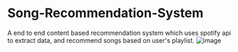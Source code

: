 ﻿# Song-Recommendation-System
A end to end content based recommendation system which uses spotify api to extract data, and recommend songs based on user's playlist.
![image](https://user-images.githubusercontent.com/48976954/184598706-28ee0ea1-2c49-4e5a-a29c-b733da12667b.png)
